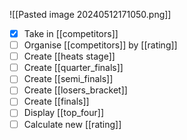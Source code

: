 ![[Pasted image 20240512171050.png]]
- [x] Take in [[competitors]]
- [ ] Organise [[competitors]] by [[rating]]
- [ ] Create [[heats stage]]
- [ ] Create [[quarter_finals]]
- [ ] Create [[semi_finals]] 
- [ ] Create [[losers_bracket]]
- [ ] Create [[finals]]
- [ ] Display [[top_four]]
- [ ] Calculate new [[rating]]